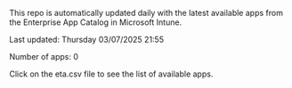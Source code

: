 This repo is automatically updated daily with the latest available apps from the Enterprise App Catalog in Microsoft Intune.

Last updated: Thursday 03/07/2025 21:55

Number of apps: 0

Click on the eta.csv file to see the list of available apps.
